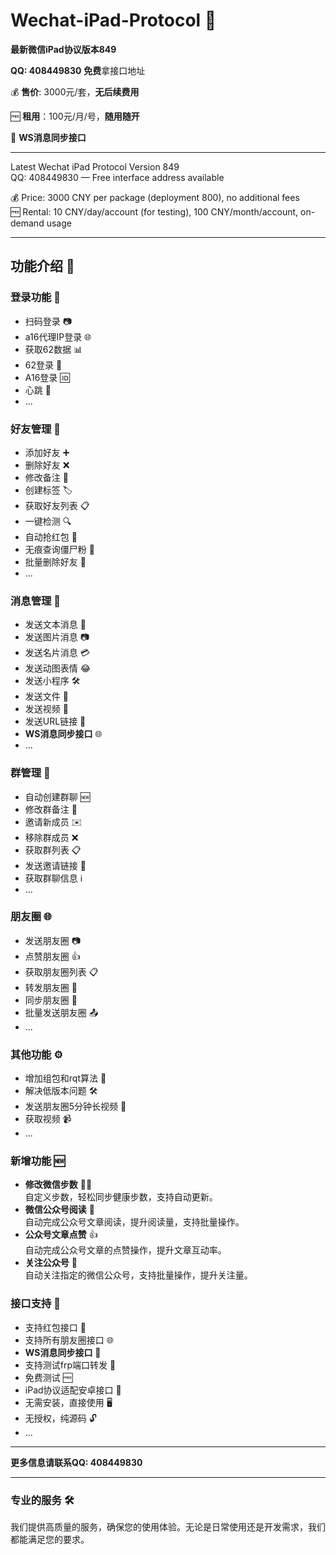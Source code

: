 # Wechat-iPad-Protocol 📱

**最新微信iPad协议版本849**

**QQ: 408449830** **免费**拿接口地址

💰 **售价**: 3000元/套，**无后续费用**

🆓 **租用**：100元/月/号，**随用随开**

📡 **WS消息同步接口**

---

Latest Wechat iPad Protocol Version 849  
QQ: 408449830 — Free interface address available

💰 Price: 3000 CNY per package (deployment 800), no additional fees  
🆓 Rental: 10 CNY/day/account (for testing), 100 CNY/month/account, on-demand usage

---

## 功能介绍 🚀

### 登录功能 🔑
- 扫码登录 📷
- a16代理IP登录 🌐
- 获取62数据 📊
- 62登录 🔐
- A16登录 🆔
- 心跳 💓
- ...

### 好友管理 👥
- 添加好友 ➕
- 删除好友 ❌
- 修改备注 📝
- 创建标签 🏷️
- 获取好友列表 📋
- 一键检测 🔍
- 自动抢红包 🎁
- 无痕查询僵尸粉 👻
- 批量删除好友 🚮
- ...

### 消息管理 📨
- 发送文本消息 💬
- 发送图片消息 📷
- 发送名片消息 💳
- 发送动图表情 😂
- 发送小程序 🛠️
- 发送文件 📁
- 发送视频 🎥
- 发送URL链接 🔗
- **WS消息同步接口** 🌐
- ...

### 群管理 👥
- 自动创建群聊 🆕
- 修改群备注 📝
- 邀请新成员 ✉️
- 移除群成员 ❌
- 获取群列表 📋
- 发送邀请链接 🔗
- 获取群聊信息 ℹ️
- ...

### 朋友圈 🌐
- 发送朋友圈 📷
- 点赞朋友圈 👍
- 获取朋友圈列表 📋
- 转发朋友圈 🔄
- 同步朋友圈 🔄
- 批量发送朋友圈 📤
- ...

### 其他功能 ⚙️
- 增加组包和rqt算法 🔧
- 解决低版本问题 🛠️
- 发送朋友圈5分钟长视频 🎥
- 获取视频 📹
- ...

### 新增功能 🆕
- **修改微信步数** 🚶‍♂️  
  自定义步数，轻松同步健康步数，支持自动更新。
- **微信公众号阅读** 📖  
  自动完成公众号文章阅读，提升阅读量，支持批量操作。
- **公众号文章点赞** 👍  
  自动完成公众号文章的点赞操作，提升文章互动率。
- **关注公众号** 📲  
  自动关注指定的微信公众号，支持批量操作，提升关注量。
  
### 接口支持 🔌
- 支持红包接口 🎁
- 支持所有朋友圈接口 🌐
- **WS消息同步接口** 📡
- 支持测试frp端口转发 🔄
- 免费测试 🆓
- iPad协议适配安卓接口 🤖
- 无需安装，直接使用 🖥️
- 无授权，纯源码 🔓
- ...

---

**更多信息请联系QQ: 408449830**

---

### 专业的服务 🛠️
我们提供高质量的服务，确保您的使用体验。无论是日常使用还是开发需求，我们都能满足您的要求。
 
 
 
 
 
 
 
 
 
 
 
 
 
 
 
 
 
 
 
 
 
 
 
 
 
 
 
 
 
 
 
 
 
 
 
 
 
 
 
 
 
 
 
 
 
 
 
 
 
 
 
 
 
 
 
 
 
 
 
 
 
 
 
 
 
 
 
 
 
 
 
 
 
 
 
 
 
 
 
 
 
 
 
 
 
 
 
 
 
 
 
 
 
 
 
 
 
 
 
 
 
 
 
 
 
 
 
 
 
 
 
 
 
 
 
 
 
 
 
 
 
 
 
 
 
 
 
 
 
 
 
 
 
 
 
 
 
 
 
 
 
 
 
 
 
 
 
 
 
 
 
 
 
 
 
 
 
 
 
 
 
 
 
 
 
 
 
 
 
 
 
 
 
 
 
 
 
 
 
 
 
 
 
 
 
 
 
 
 
 
 
 
 
 
 
 
 
 
 
 
 
 
 
 
 
 
 
 
 
 
 
 
 
 
 
 
 
 
 
 
 
 
 
 
 
 
 
 
 
 
 
 
 
 
 
 
 
 
 
 
 
 
 
 
 
 
 
 
 
 
 
 
 
 
 
 
 
 
 
 
 
 
 
 
 
 
 
 
 
 
 
 
 
 
 
 
 
 
 
 
 
 
 
 
 
 
 
 
 
 
 
 
 
 
 
 
 
 
 
 
 
 
 
 
 
 
 
 
 
 
 
 
 
 
 
 
 
 
 
 
 
 
 
 
 
 
 
 
 
 
 
 
 
 
 
 
 
 
 
 
 
 
 
 
 
 
 
 
 
 
 
 
 
 
 
 
 
 
 
 
 
 
 
 
 
 
 
 
 
 
 
 
 
 
 
 
 
 
 
 
 
 
 
 
 
 
 
 
 
 
 
 
 
 
 
 
 
 
 
 
 
 
 
 
 
 
 
 
 
 
 
 
 
 
 
 
 
 
 
 
 
 
 
 
 
 
 
 
 
 
 
 
 
 
 
 
 
 
 
 
 
 
 
 
 
 
 
 
 
 
 
 
 
 
 
 
 
 
 
 
 
 
 
 
 
 
 
 
 
 
 
 
 
 
 
 
 
 
 
 
 
 
 
 
 
 
 
 
 
 
 
 
 
 
 
 
 
 
 
 
 
 
 
 
 
 
 
 
 
 
 
 
 
 
 
 
 
 
 
 
 
 
 
 
 
 
 
 
 
 
 
 
 
 
 
 
 
 
 
 
 
 
 
 
 
 
 
 
 
 
 
 
 
 
 
 
 
 
 
 
 
 
 
 
 
 
 
 
 
 
 
 
 
 
 
 
 
 
 
 
 
 
 
 
 
 
 
 
 
 
 
 
 
 
 
 
 
 
 
 
 
 
 
 
 
 
 
 
 
 
 
 
 
 
 
 
 
 
 
 
 
 
 
 
 
 
 
 
 
 
 
 
 
 
 
 
 
 
 
 
 
 
 
 
 
 
 
 
 
 
 
 
 
 
 
 
 
 
 
 
 
 
 
 
 
 
 
 
 
 
 
 
 
 
 
 
 
 
 
 
 
 
 
 
 
 
 
 
 
 
 
 
 
 
 
 
 
 
 
 
 
 
 
 
 
 
 
 
 
 
 
 
 
 
 
 
 
 
 
 
 
 
 
 
 
 
 
 
 
 
 
 
 
 
 
 
 
 
 
 
 
 
 
 
 
 
 
 
 
 
 
 
 
 
 
 
 
 
 
 
 
 
 
 
 
 
 
 
 
 
 
 
 
 
 
 
 
 
 
 
 
 
 
 
 
 
 
 
 
 
 
 
 
 
 
 
 
 
 
 
 
 
 
 
 
 
 
 
 
 
 
 
 
 
 
 
 
 
 
 
 
 
 
 
 
 
 
 
 
 
 
 
 
 
 
 
 
 
 
 
 
 
 
 
 
 
 
 
 
 
 
 
 
 
 
 
 
 
 
 
 
 
 
 
 
 
 
 
 
 
 
 
 
 
 
 
 
 
 
 
 
 
 
 
 
 
 
 
 
 
 
 
 
 
 
 
 
 
 
 
 
 
 
 
 
 
 
 
 
 
 
 
 
 
 
 
 
 
 
 
 
 
 
 
 
 
 
 
 
 
 
 
 
 
 
 
 
 
 
 
 
 
 
 
 
 
 
 
 
 
 
 
 
 
 
 
 
 
 
 
 
 
 
 
 
 
 
 
 
 
 
 
 
 
 
 
 
 
 
 
 
 
 
 
 
 
 
 
 
 
 
 
 
 
 
 
 
 
 
 
 
 
 
 
 
 
 
 
 
 
 
 
 
 
 
 
 
 
 
 
 
 
 
 
 
 
 
 
 
 
 
 
 
 
 
 
 
 
 
 
 
 
 
 
 
 
 
 
 
 
 
 
 
 
 
 
 
 
 
 
 
 
 
 
 
 
 
 
 
 
 
 
 
 
 
 
 
 
 
 
 
 
 
 
 
 
 
 
 
 
 
